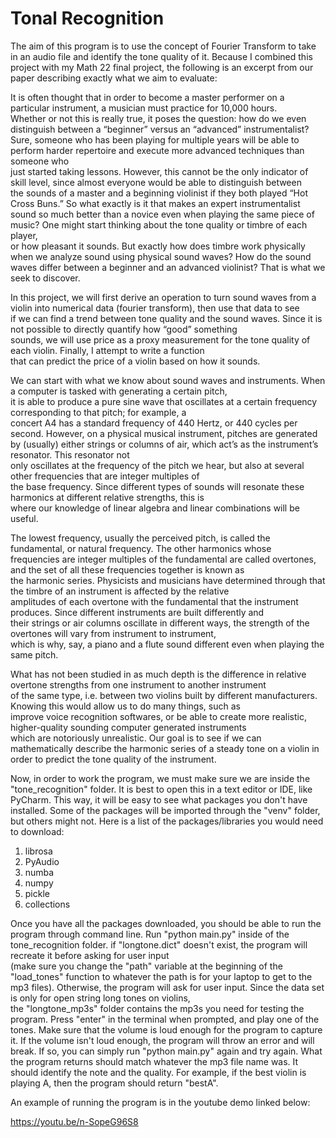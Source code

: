 # Tonal Recognition

The aim of this program is to use the concept of Fourier Transform to take in an audio file and identify the tone quality of it. Because
I combined this project with my Math 22 final project, the following is an excerpt from our paper describing exactly what we aim to
evaluate:

It is often thought that in order to become a master performer on a particular instrument, a musician must practice for 10,000 hours.  
Whether or not this is really true, it poses the question: how do we even distinguish between a “beginner” versus an “advanced” instrumentalist?  
Sure, someone who has been playing for multiple years will be able to perform harder repertoire and execute more advanced techniques than someone who  
just started taking lessons. However, this cannot be the only indicator of skill level, since almost everyone would be able to distinguish between  
the sounds of a master and a beginning violinist if they both played “Hot Cross Buns.” So what exactly is it that makes an expert instrumentalist  
sound so much better than a novice even when playing the same piece of music? One might start thinking about the tone quality or timbre of each player,  
or how pleasant it sounds. But exactly how does timbre work physically when we analyze sound using physical sound waves? How do the sound waves differ
between a beginner and an advanced violinist? That is what we seek to discover.

In this project, we will first derive an operation to turn sound waves from a violin into numerical data (fourier transform), then use that data to see  
if we can find a trend between tone quality and the sound waves. Since it is not possible to directly quantify how “good” something  
sounds, we will use price as a proxy measurement for the tone quality of each violin. Finally, I attempt to write a function  
that can predict the price of a violin based on how it sounds.

We can start with what we know about sound waves and instruments. When a computer is tasked with generating a certain pitch,  
it is able to produce a pure sine wave that oscillates at a certain frequency corresponding to that pitch; for example, a  
concert A4 has a standard frequency of 440 Hertz, or 440 cycles per second. However, on a physical musical instrument, pitches
are generated by (usually) either strings or columns of air, which act’s as the instrument’s resonator. This resonator not  
only oscillates at the frequency of the pitch we hear, but also at several other frequencies that are integer multiples of  
the base frequency. Since different types of sounds will resonate these harmonics at different relative strengths, this is  
where our knowledge of linear algebra and linear combinations will be useful.

The lowest frequency, usually the perceived pitch, is called the fundamental, or natural frequency. The other harmonics whose  
frequencies are integer multiples of the fundamental are called overtones, and the set of all these frequencies together is known as  
the harmonic series. Physicists and musicians have determined through that the timbre of an instrument is affected by the relative  
amplitudes of each overtone with the fundamental that the instrument produces. Since different instruments are built differently and  
their strings or air columns oscillate in different ways, the strength of the overtones will vary from instrument to instrument,  
which is why, say, a piano and a flute sound different even when playing the same pitch.

What has not been studied in as much depth is the difference in relative overtone strengths from one instrument to another instrument  
of the same type, i.e. between two violins built by different manufacturers. Knowing this would allow us to do many things, such as  
improve voice recognition softwares, or be able to create more realistic, higher-quality sounding computer generated instruments  
which are notoriously unrealistic. Our goal is to see if we can mathematically describe the harmonic series of a steady tone on a
violin in order to predict the tone quality of the instrument.

Now, in order to work the program, we must make sure we are inside the "tone_recognition" folder. It is best to open this in a text
editor or IDE, like PyCharm. This way, it will be easy to see what packages you don't have installed. Some of the packages will be imported
through the "venv" folder, but others might not. Here is a list of the packages/libraries you would need to download:

1. librosa
2. PyAudio
3. numba
4. numpy
5. pickle
6. collections

Once you have all the packages downloaded, you should be able to run the program through command line. Run "python main.py" inside of
the tone_recognition folder. if "longtone.dict" doesn't exist, the program will recreate it before asking for user input  
(make sure you change the "path" variable at the beginning of the "load_tones" function to whatever the path is for your laptop to get
to the mp3 files). Otherwise, the program will ask for user input. Since the data set is only for open string long tones on violins,  
the "longtone_mp3s" folder contains the mp3s you need for testing the program. Press "enter" in the terminal when prompted, and
play one of the tones. Make sure that the volume is loud enough for the program to capture it. If the volume isn't loud enough, the program
will throw an error and will break. If so, you can simply run "python main.py" again and try again. What the program returns should
match whatever the mp3 file name was. It should identify the note and the quality. For example, if the best violin is playing A, then
the program should return "bestA".

An example of running the program is in the youtube demo linked below:

https://youtu.be/n-SopeG96S8